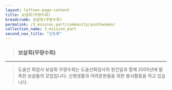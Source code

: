 ```yaml
---
layout: leftnav-page-content
title: 보살회(무량수회)
breadcrumb: 보살회(무량수회)
permalink: /3_mission_part/community/youthwomen/
collection_name: 3_mission_part
second_nav_title: "신도회"
---
```


> ### **보살회(무량수회)**

---

> 도솔산 화암사 보살회 무량수회는 도솔산화암사의 창건일과 함께 2005년에 발족한 보살들의 모임입니다. 신행생활과 어려운분들을 위한 봉사활동을 하고 있습니다.




